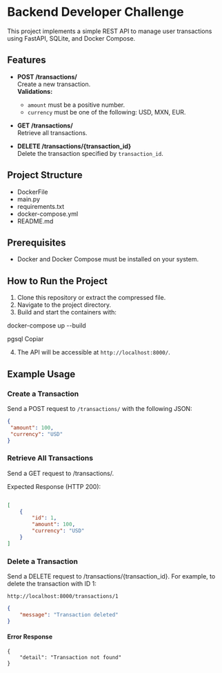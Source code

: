 # Backend Developer Challenge

This project implements a simple REST API to manage user transactions using FastAPI, SQLite, and Docker Compose.

## Features

- **POST /transactions/**  
  Create a new transaction.  
  **Validations:**  
  - `amount` must be a positive number.  
  - `currency` must be one of the following: USD, MXN, EUR.

- **GET /transactions/**  
  Retrieve all transactions.

- **DELETE /transactions/{transaction_id}**  
  Delete the transaction specified by `transaction_id`.

## Project Structure

 * DockerFile
 * main.py
 * requirements.txt
 * docker-compose.yml
 * README.md

## Prerequisites

- Docker and Docker Compose must be installed on your system.
## How to Run the Project

1. Clone this repository or extract the compressed file.
2. Navigate to the project directory.
3. Build and start the containers with:

docker-compose up --build

pgsql
Copiar

4. The API will be accessible at `http://localhost:8000/`.

## Example Usage

### Create a Transaction

Send a POST request to `/transactions/` with the following JSON:

```json
{
 "amount": 100,
 "currency": "USD"
}
```

###  Retrieve All Transactions

Send a GET request to /transactions/.

Expected Response (HTTP 200):

```json

[
    {
        "id": 1,
        "amount": 100,
        "currency": "USD"
    }
]
```

###  Delete a Transaction

Send a DELETE request to /transactions/{transaction_id}. For example, to delete the transaction with ID 1:

`http://localhost:8000/transactions/1`
```json
{
    "message": "Transaction deleted"
}
 ```

#### Error Response
```
{
    "detail": "Transaction not found"
}
```
